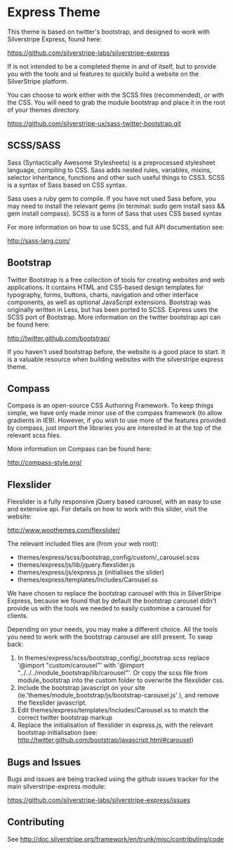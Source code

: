 # Express Theme
This theme is based on twitter's bootstrap, and designed to work with 
Silverstripe Express, found here:

https://github.com/silverstripe-labs/silverstripe-express

If is not intended to be a completed theme in and of itself, but to provide you with the tools and ui features to quickly build a website on the SilverStripe platform.

You can choose to work either with the SCSS files (recommended), or with the CSS. You will need to grab the module bootstrap and place it in the root of your themes directory.

https://github.com/silverstripe-ux/sass-twitter-bootstrap.git

## SCSS/SASS
Sass (Syntactically Awesome Stylesheets) is a preprocessed stylesheet language, compiling to CSS. Sass adds nested rules, variables, mixins, selector inheritance, functions and other such useful things to CSS3. SCSS is a syntax of Sass based on CSS syntax.

Sass uses a ruby gem to compile. If you have not used Sass before, you may need to install the relevant gems (in terminal: sudo gem install sass && gem install compass). SCSS is a form of Sass that uses CSS based syntax

For more information on how to use SCSS, and full API documentation see:

http://sass-lang.com/

## Bootstrap
Twitter Bootstrap is a free collection of tools for creating websites and web applications. It contains HTML and CSS-based design templates for typography, forms, buttons, charts, navigation and other interface components, as well as optional JavaScript extensions. Bootstrap was originally written in Less, but has been ported to SCSS. Express uses the SCSS port of Bootstrap. More information on the twitter bootstrap api can be found here:

http://twitter.github.com/bootstrap/

If you haven't used bootstrap before, the website is a good place to start. It is a valuable resource when building websites with the silverstripe express theme.

## Compass
Compass is an open-source CSS Authoring Framework. To keep things simple, we have only made minor use of the compass framework (to allow gradients in IE9). However, if you wish to use more of the features provided by compass, just import the libraries you are interested in at the top of the relevant scss files.

More information on Compass can be found here:

http://compass-style.org/

## Flexslider
Flexslider is a fully responsive jQuery based carousel, with an easy to use and extensive api. For details on how to work with this slider, visit the website: 

http://www.woothemes.com/flexslider/

The relevant included files are (from your web root):
* themes/express/scss/bootstrap_config/custom/_carousel.scss
* themes/express/js/lib/jquery.flexslider.js
* themes/express/js/express.js (initialises the slider)
* themes/express/templates/Includes/Carousel.ss

We have chosen to replace the bootstrap carousel with this in SilverStripe Express, because we found that by default the bootstrap carousel didn't provide us with the tools we needed to easily customise a carousel for clients. 

Depending on your needs, you may make a different choice. All the tools you need to work with the bootstrap carousel are still present. To swap back:

1. In themes/express/scss/bootstrap_config/_bootstrap.scss replace '@import "custom/carousel"' with '@import "../../../module_bootstrap/lib/carousel"'. Or copy the scss file from module_bootstrap into the custom folder to overwrite the flexslider css. 
2. Include the bootstrap javascript on your site (ie.'themes/module_bootstrap/js/bootstrap-carousel.js' ), and remove the flexslider javascript. 
3. Edit themes/express/templates/Includes/Carousel.ss to match the correct twitter bootstrap markup 
4. Replace the initialisation of flexslider in express.js, with the relevant bootstrap initialisation (see: http://twitter.github.com/bootstrap/javascript.html#carousel) 

## Bugs and Issues
Bugs and issues are being tracked using the github issues tracker for the main silverstripe-express module:

https://github.com/silverstripe-labs/silverstripe-express/issues

## Contributing
See http://doc.silverstripe.org/framework/en/trunk/misc/contributing/code
